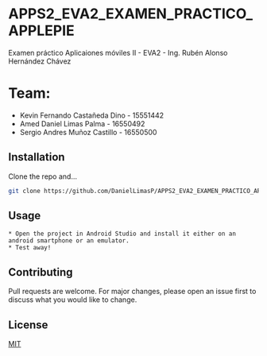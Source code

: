 # APPS2_EVA2_EXAMEN_PRACTICO_APPLEPIE
Examen práctico Aplicaiones móviles II - EVA2 - Ing. Rubén Alonso Hernández Chávez

# Team:

* Kevin Fernando Castañeda Dino - 15551442 
* Amed Daniel Limas Palma - 16550492
* Sergio Andres Muñoz Castillo - 16550500

## Installation

Clone the repo and...

```bash
git clone https://github.com/DanielLimasP/APPS2_EVA2_EXAMEN_PRACTICO_APPLEPIE.git
```

## Usage

```
* Open the project in Android Studio and install it either on an android smartphone or an emulator.
* Test away!
```

## Contributing
Pull requests are welcome. For major changes, please open an issue first to discuss what you would like to change.

## License
[MIT](https://choosealicense.com/licenses/mit/)
